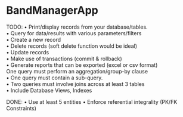 # BandManagerApp

TODO: 
• Print/display records from your database/tables.  
• Query for data/results with various parameters/filters  
• Create a new record  
• Delete records (soft delete function would be ideal)  
• Update records  
• Make use of transactions (commit & rollback)  
• Generate reports that can be exported (excel or csv format)  
  One query must perform an aggregation/group-by clause  
• One query must contain a sub-query.  
• Two queries must involve joins across at least 3 tables  
• Include Database Views, Indexes  

DONE: 
• Use at least 5 entities 
• Enforce referential integrality (PK/FK Constraints)  
